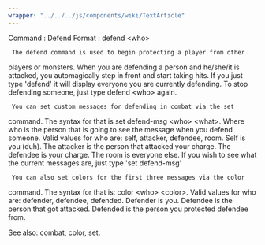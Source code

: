 ```yaml
---
wrapper: "../../../js/components/wiki/TextArticle"
---
```

Command : Defend
Format  : defend &lt;who&gt;
 
     The defend command is used to begin protecting a player from other
players or monsters.  When you are defending a person and he/she/it is
attacked, you automagically step in front and start taking hits.  If you 
just type 'defend' it will display everyone you are currently defending.
To stop defending someone, just type defend &lt;who&gt; again.

     You can set custom messages for defending in combat via the set
command.  The syntax for that is set defend-msg &lt;who&gt; &lt;what&gt;.  Where who
is the person that is going to see the message when you defend someone.
Valid values for who are: self, attacker, defendee, room.
Self is you (duh).  The attacker is the person that attacked your charge.
The defendee is your charge.  The room is everyone else.
If you wish to see what the current messages are, just type 'set defend-msg'

     You can also set colors for the first three messages via the color
command.  The syntax for that is: color &lt;who&gt; &lt;color&gt;.  Valid values for
who are: defender, defendee, defended.  Defender is you.  Defendee is the
person that got attacked.  Defended is the person you protected defendee
from.

See also: combat, color, set.
